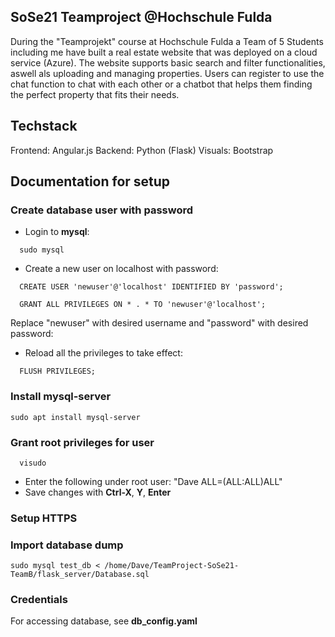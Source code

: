 ## SoSe21 Teamproject @Hochschule Fulda
During the "Teamprojekt" course at Hochschule Fulda a Team of 5 Students including me have built a real estate website that was deployed on a cloud service (Azure). The website supports basic search and filter functionalities, aswell als uploading and managing properties. Users can register to use the chat function to chat with each other or a chatbot that helps them finding the perfect property that fits their needs.

## Techstack

Frontend: Angular.js
Backend: Python (Flask)
Visuals: Bootstrap

## Documentation for setup

### Create database user with password
* Login to **mysql**:

```console
  sudo mysql
```
* Create a new user on localhost with password:
```console
  CREATE USER 'newuser'@'localhost' IDENTIFIED BY 'password';
```

```console
  GRANT ALL PRIVILEGES ON * . * TO 'newuser'@'localhost';
```
Replace "newuser" with desired username and "password" with desired password:

* Reload all the privileges to take effect:
```console
  FLUSH PRIVILEGES;
```

### Install mysql-server
```console
sudo apt install mysql-server
```

### Grant root privileges for user
```console
  visudo
  ```
* Enter the following under root user: "Dave ALL=(ALL:ALL)ALL"
* Save changes with **Ctrl-X**, **Y**, **Enter**

### Setup HTTPS

### Import database dump
```console
sudo mysql test_db < /home/Dave/TeamProject-SoSe21-TeamB/flask_server/Database.sql
```

### Credentials
For accessing database, see **db_config.yaml**
